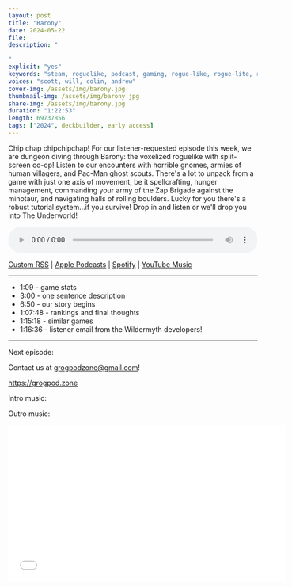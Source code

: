 ```yaml
---
layout: post
title: "Barony"
date: 2024-05-22
file: 
description: "

"
explicit: "yes" 
keywords: "steam, roguelike, podcast, gaming, rogue-like, rogue-lite, roguelite"
voices: "scott, will, colin, andrew"
cover-img: /assets/img/barony.jpg
thumbnail-img: /assets/img/barony.jpg
share-img: /assets/img/barony.jpg
duration: "1:22:53"
length: 69737856
tags: ["2024", deckbuilder, early access]
---
```


Chip chap chipchipchap! For our listener-requested episode this week, we are dungeon diving through Barony: the voxelized roguelike with split-screen co-op! Listen to our encounters with horrible gnomes, armies of human villagers, and Pac-Man ghost scouts. There's a lot to unpack from a game with just one axis of movement, be it spellcrafting, hunger management, commanding your army of the Zap Brigade against the minotaur, and navigating halls of rolling boulders. Lucky for you there's a robust tutorial system...if you survive! Drop in and listen or we'll drop you into The Underworld!

<div class="container">
  <audio controls style="width: 100%;">
    <source src="xxxxxxx" type="audio/mpeg">
  </audio>
</div>

[Custom RSS](https://grogpod.zone/feed.xml) | [Apple Podcasts](https://podcasts.apple.com/us/podcast/grogpod/id1650474911) | [Spotify](https://open.spotify.com/show/655SEhPUWIC77oO3hILe0b) | [YouTube Music](https://music.youtube.com/playlist?list=PL-ShOmyMvd4jYFChE6tgj0JYG8RKK4xe0) 

---
* 1:09 - game stats
* 3:00 - one sentence description
* 6:50 - our story begins
* 1:07:48 - rankings and final thoughts
* 1:15:18 - similar games
* 1:16:36 - listener email from the Wildermyth developers!

---



Next episode: 

Contact us at grogpodzone@gmail.com!

https://grogpod.zone

Intro music: 

Outro music: 

<div class="embed-responsive embed-responsive-16by9">
<iframe width="560" height="315" src="xxxx" title="YouTube video player" frameborder="0" allow="accelerometer; autoplay; clipboard-write; encrypted-media; gyroscope; picture-in-picture" allowfullscreen></iframe>
</div>
